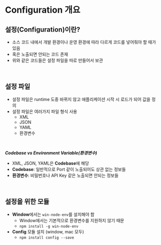 # Configuration 개요

## **설정(Configuration)이란?**

- 소스 코드 내에서 개발 환경이나 운영 환경에 따라 다르게 코드를 넣어줘야 할 때가 있음
- 혹은 노출되면 안되는 코드 존재
- 위와 같은 코드들은 설정 파일을 따로 만들어서 보관

<br>

## **설정 파일**

- 설정 파일은 runtime 도중 바뀌지 않고 애플리케이션 시작 시 로드가 되어 값을 정의
- 설정 파일은 여러가지 파일 형식 사용
  - XML
  - JSON
  - YAML
  - 환경변수

<br>

**_Codebase vs Environment Variable(환경변수)_**

- XML, JSON, YAML은 **Codebase**에 해당
- **Codebase**: 일반적으로 Port 같이 노출되어도 상관 없는 정보들
- **환경변수**: 비밀번호나 API Key 같은 노출되면 안되는 정보들

<br>

## **설정을 위한 모듈**

- **Window**에서는 `win-node-env`를 설치해야 함
  - Window에서는 기본적으로 환경변수를 지원하지 않기 때문
  - `npm install -g win-node-env`
- **Config** 모듈 설치 (window, mac 모두)
  - `npm install config --save`
